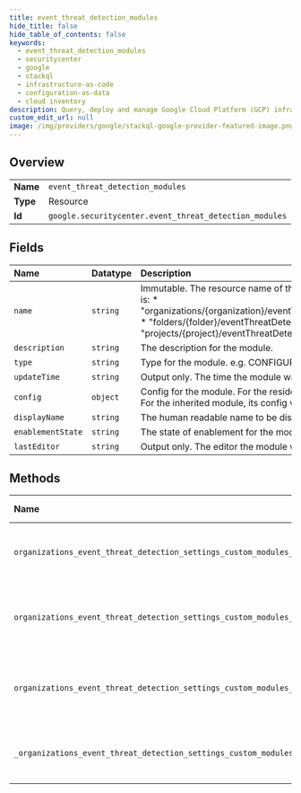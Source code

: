 ```yaml
---
title: event_threat_detection_modules
hide_title: false
hide_table_of_contents: false
keywords:
  - event_threat_detection_modules
  - securitycenter
  - google    
  - stackql
  - infrastructure-as-code
  - configuration-as-data
  - cloud inventory
description: Query, deploy and manage Google Cloud Platform (GCP) infrastructure and resources using SQL
custom_edit_url: null
image: /img/providers/google/stackql-google-provider-featured-image.png
---
```

  
    

## Overview
<table><tbody>
<tr><td><b>Name</b></td><td><code>event_threat_detection_modules</code></td></tr>
<tr><td><b>Type</b></td><td>Resource</td></tr>
<tr><td><b>Id</b></td><td><code>google.securitycenter.event_threat_detection_modules</code></td></tr>
</tbody></table>

## Fields
| Name | Datatype | Description |
|:-----|:---------|:------------|
| `name` | `string` | Immutable. The resource name of the Event Threat Detection custom module. Its format is: * "organizations/&#123;organization&#125;/eventThreatDetectionSettings/customModules/&#123;module&#125;". * "folders/&#123;folder&#125;/eventThreatDetectionSettings/customModules/&#123;module&#125;". * "projects/&#123;project&#125;/eventThreatDetectionSettings/customModules/&#123;module&#125;". |
| `description` | `string` | The description for the module. |
| `type` | `string` | Type for the module. e.g. CONFIGURABLE_BAD_IP. |
| `updateTime` | `string` | Output only. The time the module was last updated. |
| `config` | `object` | Config for the module. For the resident module, its config value is defined at this level. For the inherited module, its config value is inherited from the ancestor module. |
| `displayName` | `string` | The human readable name to be displayed for the module. |
| `enablementState` | `string` | The state of enablement for the module at the given level of the hierarchy. |
| `lastEditor` | `string` | Output only. The editor the module was last updated by. |
## Methods
| Name | Accessible by | Required Params | Description |
|:-----|:--------------|:----------------|:------------|
| `organizations_event_threat_detection_settings_custom_modules_list` | `SELECT` | `organizationsId` | Lists Event Threat Detection custom modules. |
| `organizations_event_threat_detection_settings_custom_modules_create` | `INSERT` | `organizationsId` | Creates an Event Threat Detection custom module. |
| `organizations_event_threat_detection_settings_custom_modules_delete` | `DELETE` | `customModulesId, organizationsId` | Deletes an Event Threat Detection custom module. |
| `_organizations_event_threat_detection_settings_custom_modules_list` | `EXEC` | `organizationsId` | Lists Event Threat Detection custom modules. |
